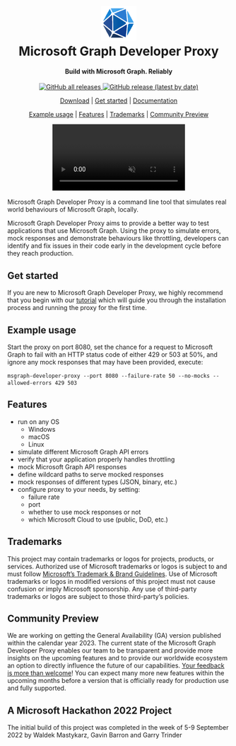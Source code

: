 <h1 align="center">
    <img alt="Microsoft Graph Developer Proxy" src="./samples/img/graph.png" height="78" />
  <br>Microsoft Graph Developer Proxy<br>
</h1>

<h4 align="center">
  Build with Microsoft Graph. Reliably 
</h4>
 
<p align="center">
    <a href="https://github.com/microsoftgraph/msgraph-developer-proxy/releases">
        <img alt="GitHub all releases" src="https://img.shields.io/github/downloads/microsoftgraph/msgraph-developer-proxy/total">
    </a>
    <a href="https://github.com/microsoftgraph/msgraph-developer-proxy/releases/latest">
        <img alt="GitHub release (latest by date)" src="https://img.shields.io/github/downloads/microsoftgraph/msgraph-developer-proxy/latest/total">
    </a>
</p>

<p align="center">
  <a href="https://github.com/microsoftgraph/msgraph-developer-proxy/releases/latest">Download</a> |
  <a href="#get-started">Get started</a> |
  <a href="https://github.com/microsoftgraph/msgraph-developer-proxy/wiki/">Documentation</a>
  
</p>

<p align="center">
  <a href="#example-usage">Example usage</a> |
  <a href="#features">Features</a> |
  <a href="#trademarks">Trademarks</a> |
  <a href="#community-preview">Community Preview</a>
</p>

<p align="center">
<video src="https://user-images.githubusercontent.com/11563347/204810331-8479815d-0d69-4793-aea6-fed737b7d15c.mp4" data-canonical-src="https://user-images.githubusercontent.com/11563347/204810331-8479815d-0d69-4793-aea6-fed737b7d15c.mp4" controls="controls" muted="muted" class="d-block rounded-bottom-2 border-top width-fit" style="max-height:640px;" autoplay>
  </video>
</p>

Microsoft Graph Developer Proxy is a command line tool that simulates real world behaviours of Microsoft Graph, locally.

Microsoft Graph Developer Proxy aims to provide a better way to test applications that use Microsoft Graph. Using the proxy to simulate errors, mock responses and demonstrate behaviours like throttling, developers can identify and fix issues in their code early in the development cycle before they reach production.

## Get started

If you are new to Microsoft Graph Developer Proxy, we highly recommend that you begin with our [tutorial](https://github.com/microsoftgraph/msgraph-developer-proxy/wiki/Get-started) which will guide you through the installation process and running the proxy for the first time.

## Example usage

Start the proxy on port 8080, set the chance for a request to Microsoft Graph to fail with an HTTP status code of either 429 or 503 at 50%, and ignore any mock responses that may have been provided, execute:

```
msgraph-developer-proxy --port 8080 --failure-rate 50 --no-mocks --allowed-errors 429 503
```

## Features

- run on any OS
  - Windows
  - macOS
  - Linux
- simulate different Microsoft Graph API errors
- verify that your application properly handles throttling
- mock Microsoft Graph API responses
- define wildcard paths to serve mocked responses
- mock responses of different types (JSON, binary, etc.)
- configure proxy to your needs, by setting:
  - failure rate
  - port
  - whether to use mock responses or not
  - which Microsoft Cloud to use (public, DoD, etc.)

## Trademarks

This project may contain trademarks or logos for projects, products, or services. Authorized use of Microsoft trademarks or logos is subject to and must follow [Microsoft’s Trademark & Brand Guidelines](https://www.microsoft.com/en-us/legal/intellectualproperty/trademarks/usage/general). Use of Microsoft trademarks or logos in modified versions of this project must not cause confusion or imply Microsoft sponsorship. Any use of third-party trademarks or logos are subject to those third-party’s policies.

## Community Preview

We are working on getting the General Availability (GA) version published within the calendar year 2023. The current state of the Microsoft Graph Developer Proxy enables our team to be transparent and provide more insights on the upcoming features and to provide our worldwide ecosystem an option to directly influence the future of our capabilities. [Your feedback is more than welcome](https://github.com/microsoftgraph/msgraph-developer-proxy/issues)! You can expect many more new features within the upcoming months before a version that is officially ready for production use and fully supported.

## A Microsoft Hackathon 2022 Project

The initial build of this project was completed in the week of 5-9 September 2022 by Waldek Mastykarz, Gavin Barron and Garry Trinder

